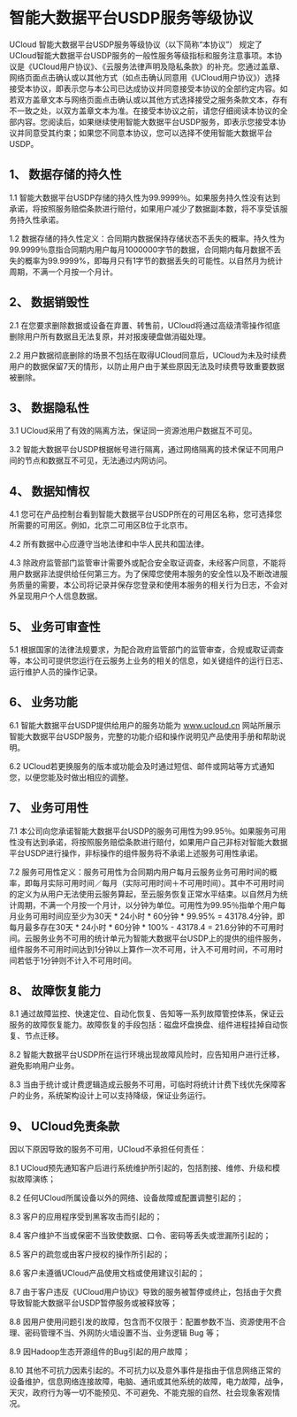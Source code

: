 

# 智能大数据平台USDP服务等级协议

UCloud 智能大数据平台USDP服务等级协议（以下简称“本协议”） 规定了UCloud智能大数据平台USDP服务的一般性服务等级指标和服务注意事项。本协议是《UCloud用户协议》、《云服务法律声明及隐私条款》的补充。您通过盖章、网络页面点击确认或以其他方式（如点击确认同意用《UCloud用户协议》）选择接受本协议，即表示您与本公司已达成协议并同意接受本协议的全部约定内容。如若双方盖章文本与网络页面点击确认或以其他方式选择接受之服务条款文本，存有不一致之处，以双方盖章文本为准。在接受本协议之前，请您仔细阅读本协议的全部内容。您阅读后，如果继续使用智能大数据平台USDP服务，即表示您接受本协议并同意受其约束；如果您不同意本协议，您可以选择不使用智能大数据平台USDP。

## 1、	数据存储的持久性

1.1 智能大数据平台USDP存储的持久性为99.9999％。如果服务持久性没有达到承诺，将按照服务赔偿条款进行赔付，如果用户减少了数据副本数，将不享受该服务持久性承诺。

1.2 数据存储的持久性定义：合同期内数据保持存储状态不丢失的概率。持久性为99.9999％意指合同期内用户每月1000000字节的数据，合同期内每月数据不丢失的概率为99.9999%，即每月只有1字节的数据丢失的可能性。以自然月为统计周期，不满一个月按一个月计。

## 2、	数据销毁性

2.1 在您要求删除数据或设备在弃置、转售前，UCloud将通过高级清零操作彻底删除用户所有数据且无法复原，并对报废硬盘做消磁处理。

2.2 用户数据彻底删除的场景不包括在取得UCloud同意后，UCloud为未及时续费用户的数据保留7天的情形，以防止用户由于某些原因无法及时续费导致重要数据被删除。

## 3、	数据隐私性

3.1 UCloud采用了有效的隔离方法，保证同一资源池用户数据互不可见。

3.2 智能大数据平台USDP根据帐号进行隔离，通过网络隔离的技术保证不同用户间的节点和数据互不可见，无法通过内网访问。

## 4、	数据知情权

4.1 您可在产品控制台看到智能大数据平台USDP所在的可用区名称，您可选择您所需要的可用区。例如，北京二可用区B位于北京市。

4.2 所有数据中心应遵守当地法律和中华人民共和国法律。

4.3 除政府监管部门监管审计需要外或配合安全取证调查，未经客户同意，不能将用户数据非法提供给任何第三方。为了保障您使用本服务的安全性以及不断改进服务质量的需要，本公司将记录并保存您登录和使用本服务的相关行为日志，不会对外呈现用户个人信息数据。

## 5、	业务可审查性

5.1 根据国家的法律法规要求，为配合政府监管部门的监管审查，合规或取证调查等，本公司可提供您运行在云服务上业务的相关的信息，如关键组件的运行日志、运行维护人员的操作记录。

## 6、	业务功能

6.1 智能大数据平台USDP提供给用户的服务功能为 www.ucloud.cn 网站所展示智能大数据平台USDP服务，完整的功能介绍和操作说明见产品使用手册和帮助说明。

6.2 UCloud若更换服务的版本或功能会及时通过短信、邮件或网站等方式通知您，以便您能及时做出相应的调整。

## 7、	业务可用性

7.1 本公司向您承诺智能大数据平台USDP的服务可用性为99.95％。如果服务可用性没有达到承诺，将按照服务赔偿条款进行赔付，如果用户自己非标对智能大数据平台USDP进行操作，非标操作的组件服务将不承诺上述服务可用性承诺。

7.2 服务可用性定义：服务可用性为合同期内用户每月云服务业务可用时间的概率，即每月实际可用时间／每月（实际可用时间＋不可用时间）。其中不可用时间的定义为从用户无法使用云服务算起，至云服务恢复正常水平结束。以自然月为统计周期，不满一个月按一个月计，以分钟为单位。可用性为99.95％指单个用户每月业务可用时间应至少为30天 * 24小时 * 60分钟 * 99.95% = 43178.4分钟，即每月最多存在30天 * 24小时 * 60分钟 * 100% - 43178.4 = 21.6分钟的不可用时间。云服务业务不可用的统计单元为智能大数据平台USDP上的提供的组件服务，组件服务不可用时间达到1分钟以上算作一次不可用，计入不可用时间，不可用时间若低于1分钟则不计入不可用时间。

## 8、	故障恢复能力

8.1 通过故障监控、快速定位、自动化恢复、告知等一系列故障管控体系，保证云服务的故障恢复能力。故障恢复的手段包括：磁盘坏盘换盘、组件进程挂掉自动恢复、节点迁移。

8.2 智能大数据平台USDP所在运行环境出现故障风险时，应告知用户进行迁移，避免影响用户业务。

8.3 当由于统计或计费逻辑造成云服务不可用，可临时将统计计费下线优先保障客户的业务，系统架构设计上可以支持降级，保证业务运行。

## 9、	UCloud免责条款

因以下原因导致的服务不可用，UCloud不承担任何责任：

8.1 UCloud预先通知客户后进行系统维护所引起的，包括割接、维修、升级和模拟故障演练；

8.2 任何UCloud所属设备以外的网络、设备故障或配置调整引起的；

8.3 客户的应用程序受到黑客攻击而引起的；

8.4 客户维护不当或保密不当致使数据、口令、密码等丢失或泄漏所引起的；

8.5 客户的疏忽或由客户授权的操作所引起的；

8.6 客户未遵循UCloud产品使用文档或使用建议引起的；

8.7 由于客户违反《UCloud用户协议》导致的服务被暂停或终止，包括由于欠费导致智能大数据平台USDP暂停服务或被释放等；

8.8 因用户使用问题引发的故障，包含而不仅限于：配置参数不当、资源使用不合理、密码管理不当、外网防火墙设置不当、业务逻辑 Bug 等；

8.9 因Hadoop生态开源组件的Bug引起的用户故障；

8.10 其他不可抗力因素引起的。不可抗力以及意外事件是指由于信息网络正常的设备维护，信息网络连接故障，电脑、通讯或其他系统的故障，电力故障，战争，天灾，政府行为等一切不能预见、不可避免、不能克服的自然、社会现象客观情况。
